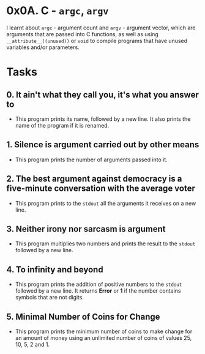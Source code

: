 # 0x0A. C - `argc`, `argv`

I learnt about `argc` - argument count and `argv` - argument vector, which are arguments that are passed into C functions, as well as using `__attribute__((unused))` or `void` to compile programs that have unused variables and/or parameters.

# Tasks
## 0. It ain't what they call you, it's what you answer to
- This program prints its name, followed by a new line. It also prints the name of the program if it is renamed.

## 1. Silence is argument carried out by other means
- This program prints the number of arguments passed into it.

## 2. The best argument against democracy is a five-minute conversation with the average voter
- This program prints to the `stdout` all the arguments it receives on a new line.

## 3. Neither irony nor sarcasm is argument
- This program multiplies two numbers and prints the result to the `stdout` followed by a new line.

## 4. To infinity and beyond
- This program prints the addition of positive numbers to the `stdout` followed by a new line. It returns **Error** or **1** if the number contains symbols that are not digits.

## 5. Minimal Number of Coins for Change
- This program prints the minimum number of coins to make change for an amount  of money using an unlimited number of coins of values 25, 10, 5, 2 and 1.
